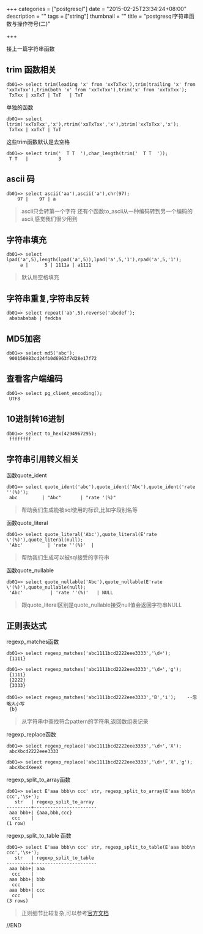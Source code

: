 +++
categories = ["postgresql"]
date = "2015-02-25T23:34:24+08:00"
description = ""
tags = ["string"]
thumbnail = ""
title = "postgresql字符串函数与操作符号(二)"

+++

接上一篇字符串函数

<!--more-->

## trim 函数相关 

```
db01=> select trim(leading 'x' from 'xxTxTxx'),trim(trailing 'x' from 'xxTxTxx'),trim(both 'x' from 'xxTxTxx'),trim('x' from 'xxTxTxx');
 TxTxx | xxTxT | TxT   | TxT
```

单独的函数

```
db01=> select ltrim('xxTxTxx','x'),rtrim('xxTxTxx','x'),btrim('xxTxTxx','x');
 TxTxx | xxTxT | TxT
```

这些trim函数默认是去空格

```
db01=> select trim('  T T  '),char_length(trim('  T T  '));
 T T   |           3
```

## ascii 码 

```
db01=> select ascii('aa'),ascii('a'),chr(97);
    97 |    97 | a
```

> ascii只会转第一个字符
> 还有个函数to_ascii从一种编码转到另一个编码的ascii,感觉我们很少用到

## 字符串填充 

```
db01=> select lpad('a',5),length(lpad('a',5)),lpad('a',5,'1'),rpad('a',5,'1');
     a |      5 | 1111a | a1111
```

> 默认用空格填充

## 字符串重复,字符串反转 

```
db01=> select repeat('ab',5),reverse('abcdef');
 ababababab | fedcba
```

## MD5加密 

```
db01=> select md5('abc');
 900150983cd24fb0d6963f7d28e17f72
```

## 查看客户端编码 

```
db01=> select pg_client_encoding();
 UTF8
```

## 10进制转16进制 

```
db01=> select to_hex(4294967295);
 ffffffff
```

## 字符串引用转义相关 

函数quote_ident

```
db01=> select quote_ident('abc'),quote_ident('Abc'),quote_ident('rate ''(%)');
 abc         | "Abc"       | "rate '(%)"
```

> 帮助我们生成能被sql使用的标识,比如字段别名等

函数quote_literal

```
db01=> select quote_literal('Abc'),quote_literal(E'rate \'(%)'),quote_literal(null);
 'Abc'         | 'rate ''(%)'  | 
```

> 帮助我们生成可以被sql接受的字符串

函数quote_nullable

```
db01=> select quote_nullable('Abc'),quote_nullable(E'rate \'(%)'),quote_nullable(null);
 'Abc'          | 'rate ''(%)'   | NULL
```

> 跟quote_literal区别是quote_nullable接受null值会返回字符串NULL

## 正则表达式 

regexp_matches函数

```
db01=> select regexp_matches('abc1111bcd2222eee3333','\d+');
 {1111}

db01=> select regexp_matches('abc1111bcd2222eee3333','\d+','g');
 {1111}
 {2222}
 {3333}

db01=> select regexp_matches('abc1111bcd2222eee3333','B','i');    --忽略大小写
 {b}
```

> 从字符串中查找符合pattern的字符串,返回数组表记录

regexp_replace函数

```
db01=> select regexp_replace('abc1111bcd2222eee3333','\d+','X');
 abcXbcd2222eee3333

db01=> select regexp_replace('abc1111bcd2222eee3333','\d+','X','g');
 abcXbcdXeeeX
```

regexp_split_to_array函数

```
db01=> select E'aaa bbb\n ccc' str, regexp_split_to_array(E'aaa bbb\n ccc','\s+');
   str   | regexp_split_to_array 
---------+-----------------------
 aaa bbb+| {aaa,bbb,ccc}
  ccc    | 
(1 row)
```

regexp_split_to_table 函数

```
db01=> select E'aaa bbb\n ccc' str, regexp_split_to_table(E'aaa bbb\n ccc','\s+');
   str   | regexp_split_to_table 
---------+-----------------------
 aaa bbb+| aaa
  ccc    | 
 aaa bbb+| bbb
  ccc    | 
 aaa bbb+| ccc
  ccc    | 
(3 rows)
```

> 正则细节比较复杂,可以参考[官方文档][1] 


  [1]: http://www.postgresql.org/docs/9.4/static/functions-matching.html

//END

